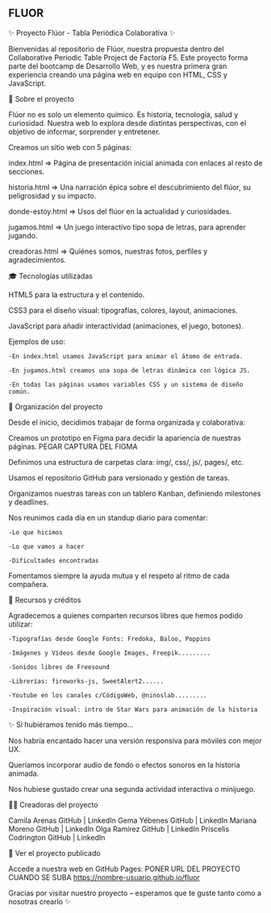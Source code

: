 ## FLUOR

✨ Proyecto Flúor - Tabla Periódica Colaborativa ✨

Bienvenidas al repositorio de Flúor, nuestra propuesta dentro del Collaborative Periodic Table Project de Factoría F5. Este proyecto forma parte del bootcamp de Desarrollo Web, y es nuestra primera gran experiencia creando una página web en equipo con HTML, CSS y JavaScript.


🌌 Sobre el proyecto

Flúor no es solo un elemento químico. Es historia, tecnología, salud y curiosidad. Nuestra web lo explora desde distintas perspectivas, con el objetivo de informar, sorprender y entretener.

Creamos un sitio web con 5 páginas:

index.html => Página de presentación inicial animada con enlaces al resto de secciones.

historia.html => Una narración épica sobre el descubrimiento del flúor, su peligrosidad y su impacto.

donde-estoy.html => Usos del flúor en la actualidad y curiosidades.

jugamos.html => Un juego interactivo tipo sopa de letras, para aprender jugando.

creadoras.html => Quiénes somos, nuestras fotos, perfiles y agradecimientos.


🎓 Tecnologías utilizadas

HTML5 para la estructura y el contenido.

CSS3 para el diseño visual: tipografías, colores, layout, animaciones.

JavaScript para añadir interactividad (animaciones, el juego, botones).

Ejemplos de uso:

    -En index.html usamos JavaScript para animar el átomo de entrada.

    -En jugamos.html creamos una sopa de letras dinámica con lógica JS.

    -En todas las páginas usamos variables CSS y un sistema de diseño común.


🔹 Organización del proyecto

Desde el inicio, decidimos trabajar de forma organizada y colaborativa:

Creamos un prototipo en Figma para decidir la apariencia de nuestras páginas.
PEGAR CAPTURA DEL FIGMA

Definimos una estructura de carpetas clara: img/, css/, js/, pages/, etc.

Usamos el repositorio GitHub para versionado y gestión de tareas.

Organizamos nuestras tareas con un tablero Kanban, definiendo milestones y deadlines.

Nos reunimos cada día en un standup diario para comentar:

    -Lo que hicimos

    -Lo que vamos a hacer

    -Dificultades encontradas

Fomentamos siempre la ayuda mutua y el respeto al ritmo de cada compañera.


🎨 Recursos y créditos

Agradecemos a quienes comparten recursos libres que hemos podido utilizar:

    -Tipografías desde Google Fonts: Fredoka, Baloo, Poppins

    -Imágenes y Vídeos desde Google Images, Freepik.........

    -Sonidos libres de Freesound

    -Librerías: fireworks-js, SweetAlert2......

    -Youtube en los canales c/CódigoWeb, @ninoslab.........

    -Inspiración visual: intro de Star Wars para animación de la historia


✨ Si hubiéramos tenido más tiempo...

Nos habría encantado hacer una versión responsiva para móviles con mejor UX.

Queríamos incorporar audio de fondo o efectos sonoros en la historia animada.

Nos hubiese gustado crear una segunda actividad interactiva o minijuego.


👩‍💻 Creadoras del proyecto

Camila Arenas GitHub | LinkedIn
Gema  Yébenes GitHub | LinkedIn
Mariana Moreno GitHub | LinkedIn
Olga Ramírez GitHub | LinkedIn
Priscelis Codrington GitHub | LinkedIn


📍 Ver el proyecto publicado

Accede a nuestra web en GitHub Pages:
PONER URL DEL PROYECTO CUANDO SE SUBA https://nombre-usuario.github.io/fluor

Gracias por visitar nuestro proyecto – esperamos que te guste tanto como a nosotras crearlo ✨